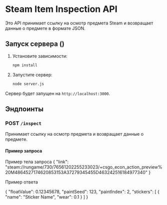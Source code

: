 # Steam Item Inspection API

Это API принимает ссылку на осмотр предмета Steam и возвращает данные о предмете в формате JSON.
 
## Запуск сервера  ()

1. Установите зависимости:
    ```sh
    npm install
    ```

2. Запустите сервер:
    ```sh
    node server.js
    ```

Сервер будет запущен на `http://localhost:3000`.

## Эндпоинты

### POST `/inspect`

Принимает ссылку на осмотр предмета и возвращает данные о предмете.

#### Пример запроса
Пример тела запроса
{
    "link": "steam://rungame/730/76561202255233023/+csgo_econ_action_preview%20M4864527174620853153A37279345455D463242516184977340"
}


Пример ответа

{
    "floatValue": 0.12345678,
    "paintSeed": 123,
    "paintIndex": 2,
    "stickers": [
        {
            "name": "Sticker Name",
            "wear": 0.1
        }
    ]
}
